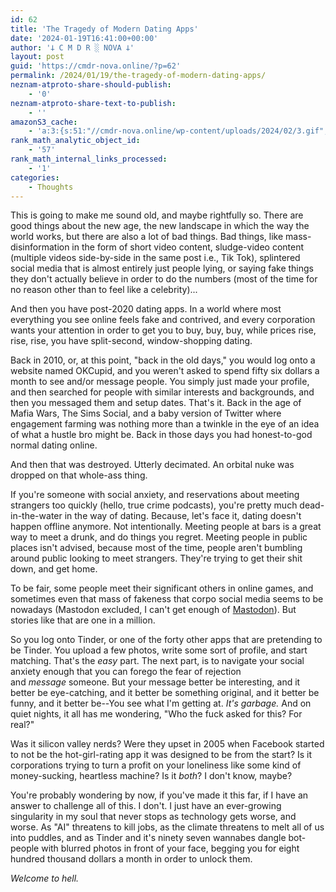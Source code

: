 ```yaml
---
id: 62
title: 'The Tragedy of Modern Dating Apps'
date: '2024-01-19T16:41:00+00:00'
author: '𐕣 C M D R ░ NOVA 𐕣'
layout: post
guid: 'https://cmdr-nova.online/?p=62'
permalink: /2024/01/19/the-tragedy-of-modern-dating-apps/
neznam-atproto-share-should-publish:
    - '0'
neznam-atproto-share-text-to-publish:
    - ''
amazonS3_cache:
    - 'a:3:{s:51:"//cmdr-nova.online/wp-content/uploads/2024/02/3.gif";a:1:{s:9:"timestamp";i:1715873305;}s:57:"//cmdr-nova.online/wp-content/uploads/2024/02/NoAi_01.png";a:1:{s:9:"timestamp";i:1721672194;}s:67:"//cmdr-nova.online/wp-content/uploads/2024/02/721ac29ea9cbae00.jpeg";a:1:{s:9:"timestamp";i:1712936798;}}'
rank_math_analytic_object_id:
    - '57'
rank_math_internal_links_processed:
    - '1'
categories:
    - Thoughts
---
```


<!-- wp:paragraph -->
<p>This is going to make me sound old, and maybe rightfully so. There are good things about the new age, the new landscape in which the way the world works, but there are also a lot of bad things. Bad things, like mass-disinformation in the form of short video content, sludge-video content (multiple videos side-by-side in the same post i.e., Tik Tok), splintered social media that is almost entirely just people lying, or saying fake things they don't actually believe in order to do the numbers (most of the time for no reason other than to feel like a celebrity)...</p>
<!-- /wp:paragraph -->

<!-- wp:paragraph -->
<p>And then you have post-2020 dating apps. In a world where most everything you see online feels fake and contrived, and every corporation wants your attention in order to get you to buy, buy, buy, while prices rise, rise, rise, you have split-second, window-shopping dating.</p>
<!-- /wp:paragraph -->

<!-- wp:paragraph -->
<p>Back in 2010, or, at this point, "back in the old days," you would log onto a website named OKCupid, and you weren't asked to spend fifty six dollars a month to see and/or message people. You simply just made your profile, and then searched for people with similar interests and backgrounds, and then you messaged them and setup dates. That's it. Back in the age of Mafia Wars, The Sims Social, and a baby version of Twitter where engagement farming was nothing more than a twinkle in the eye of an idea of what a hustle bro might be. Back in those days you had honest-to-god normal dating online.</p>
<!-- /wp:paragraph -->

<!-- wp:paragraph -->
<p>And then that was destroyed. Utterly decimated. An orbital nuke was dropped on that whole-ass thing.</p>
<!-- /wp:paragraph -->

<!-- wp:paragraph -->
<p>If you're someone with social anxiety, and reservations about meeting strangers too quickly (hello, true crime podcasts), you're pretty much dead-in-the-water in the way of dating. Because, let's face it, dating doesn't happen offline anymore. Not intentionally. Meeting people at bars is a great way to meet a drunk, and do things you regret. Meeting people in public places isn't advised, because most of the time, people aren't bumbling around public looking to meet strangers. They're trying to get their shit down, and get home.</p>
<!-- /wp:paragraph -->

<!-- wp:paragraph -->
<p>To be fair, some people meet their significant others in online games, and sometimes even that mass of fakeness that corpo social media seems to be nowadays (Mastodon excluded, I can't get enough of&nbsp;<a href="https://joinmastodon.org/" target="_blank" rel="noreferrer noopener">Mastodon</a>). But stories like that are one in a million.</p>
<!-- /wp:paragraph -->

<!-- wp:paragraph -->
<p>So you log onto Tinder, or one of the forty other apps that are pretending to be Tinder. You upload a few photos, write some sort of profile, and start matching. That's the&nbsp;<em>easy</em>&nbsp;part. The next part, is to navigate your social anxiety enough that you can forego the fear of rejection and&nbsp;<em>message</em>&nbsp;someone. But your message better be interesting, and it better be eye-catching, and it better be something original, and it better be funny, and it better be--You see what I'm getting at.&nbsp;<em>It's garbage.</em>&nbsp;And on quiet nights, it all has me wondering, "Who the fuck asked for this? For real?"</p>
<!-- /wp:paragraph -->

<!-- wp:paragraph -->
<p>Was it silicon valley nerds? Were they upset in 2005 when Facebook started to not be the hot-girl-rating app it was designed to be from the start? Is it corporations trying to turn a profit on your loneliness like some kind of money-sucking, heartless machine? Is it&nbsp;<em>both</em>? I don't know, maybe?</p>
<!-- /wp:paragraph -->

<!-- wp:paragraph -->
<p>You're probably wondering by now, if you've made it this far, if I have an answer to challenge all of this. I don't. I just have an ever-growing singularity in my soul that never stops as technology gets worse, and worse. As "AI" threatens to kill jobs, as the climate threatens to melt all of us into puddles, and as Tinder and it's ninety seven wannabes dangle bot-people with blurred photos in front of your face, begging you for eight hundred thousand dollars a month in order to unlock them.</p>
<!-- /wp:paragraph -->

<!-- wp:paragraph -->
<p><em>Welcome to hell.</em></p>
<!-- /wp:paragraph -->